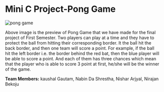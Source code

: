 # Mini C Project-Pong Game
![pong game](https://user-images.githubusercontent.com/56423554/86943991-de61d580-c166-11ea-9430-cf0182a86bd2.JPG)


Above image is the preview of Pong Game that we have made for the final project of First Semester. Two players can play at a time and they have to protect the ball from hitting their corresponding border. It the ball hit the back border, and then one team will score a point. For example, if the ball hit the left border i.e. the border behind the red bat, then the blue player will be able to score a point. And each of them has three chances which mean that the player who is able to score 3 point at first, he/she will be the winner of the game.  

<b>Team Members:</b> kaushal Gautam, Nabin Da Shrestha, Nishar Arjyal, Nirajan Bekoju

